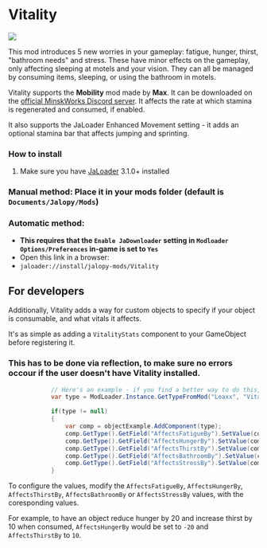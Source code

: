 # Vitality

[![](https://img.shields.io/github/downloads/Jalopy-Mods/Vitality/total)](#)

This mod introduces 5 new worries in your gameplay: fatigue, hunger, thirst, "bathroom needs" and stress. These have minor effects on the gameplay, only affecting sleeping at motels and your vision. They can all be managed by consuming items, sleeping, or using the bathroom in motels.

Vitality supports the **Mobility** mod made by **Max**. It can be downloaded on the [official MinskWorks Discord server](https://discord.gg/TqCwKdR). It affects the rate at which stamina is regenerated and consumed, if enabled.

It also supports the JaLoader Enhanced Movement setting - it adds an optional stamina bar that affects jumping and sprinting.


### How to install
1. Make sure you have [JaLoader](https://github.com/theLeaxx/JaLoader) 3.1.0+ installed
### Manual method: Place it in your mods folder (default is `Documents/Jalopy/Mods`)
### Automatic method: 
* **This requires that the `Enable JaDownloader` setting in `Modloader Options/Preferences` in-game is set to `Yes`**
* Open this link in a browser:
* `jaloader://install/jalopy-mods/Vitality`

## For developers

Additionally, Vitality adds a way for custom objects to specify if your object is consumable, and what vitals it affects. 

It's as simple as adding a `VitalityStats` component to your GameObject before registering it.
### This has to be done via reflection, to make sure no errors occour if the user doesn't have Vitality installed.
```csharp
            // Here's an example - if you find a better way to do this, please let me know through Discord (username is leaxx)
            var type = ModLoader.Instance.GetTypeFromMod("Leaxx", "Vitality", "Vitality", "VitalityStats");

            if(type != null)
            {
                var comp = objectExample.AddComponent(type);
                comp.GetType().GetField("AffectsFatigueBy").SetValue(comp, 100);
                comp.GetType().GetField("AffectsHungerBy").SetValue(comp, -75);
                comp.GetType().GetField("AffectsThirstBy").SetValue(comp, -50);
                comp.GetType().GetField("AffectsBathroomBy").SetValue(comp, 25);
                comp.GetType().GetField("AffectsStressBy").SetValue(comp, -5);
            }
```

To configure the values, modify the `AffectsFatigueBy`, `AffectsHungerBy`, `AffectsThirstBy`, `AffectsBathroomBy` or `AffectsStressBy` values, with the coresponding values.

For example, to have an object reduce hunger by 20 and increase thirst by 10 when consumed, `AffectsHungerBy` would be set to `-20` and `AffectsThirstBy` to `10`.
